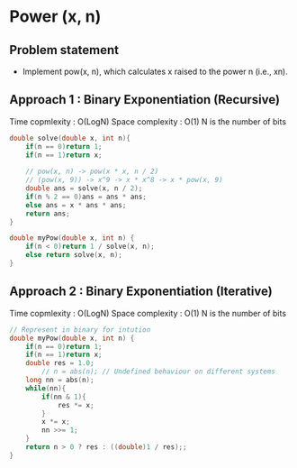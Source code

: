 # Power (x, n)

## Problem statement

- Implement pow(x, n), which calculates x raised to the power n (i.e., xn).

## Approach 1 : Binary Exponentiation (Recursive)

Time copmlexity : O(LogN)
Space complexity : O(1)
N is the number of bits

```cpp
double solve(double x, int n){
    if(n == 0)return 1;
    if(n == 1)return x;
    
    // pow(x, n) -> pow(x * x, n / 2)
    // (pow(x, 9)) -> x^9 -> x * x^8 -> x * pow(x, 9)
    double ans = solve(x, n / 2);
    if(n % 2 == 0)ans = ans * ans; 
    else ans = x * ans * ans;
    return ans;
}

double myPow(double x, int n) {
    if(n < 0)return 1 / solve(x, n);
    else return solve(x, n);
}
```

## Approach 2 : Binary Exponentiation (Iterative)

Time copmlexity : O(LogN)
Space complexity : O(1)
N is the number of bits

```cpp
// Represent in binary for intution
double myPow(double x, int n) {
    if(n == 0)return 1;
    if(n == 1)return x;
    double res = 1.0;
        // n = abs(n); // Undefined behaviour on different systems
    long nn = abs(n);
    while(nn){
        if(nn & 1){
            res *= x;
        }
        x *= x;
        nn >>= 1;
    }
    return n > 0 ? res : ((double)1 / res);;
}
```